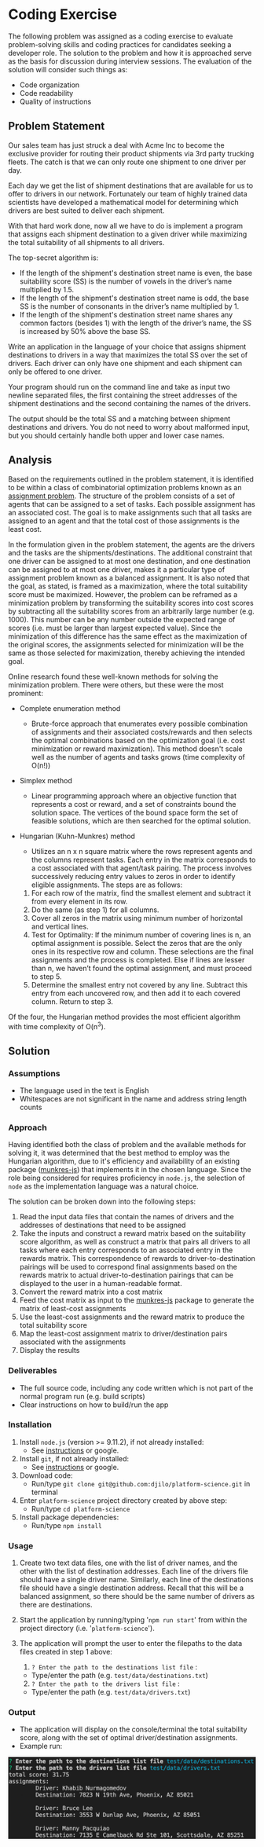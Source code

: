 # Coding Exercise

The following problem was assigned as a coding exercise to evaluate problem-solving skills and coding practices for candidates seeking a developer role. The solution to the problem and how it is approached serve as the basis for discussion during interview sessions. The evaluation of the solution will consider such things as:

- Code organization
- Code readability
- Quality of instructions

## Problem Statement

Our sales team has just struck a deal with Acme Inc to become the exclusive provider for routing their product shipments via 3rd party trucking fleets. The catch is that we can only route one shipment to one driver per day.

Each day we get the list of shipment destinations that are available for us to offer to drivers in our network. Fortunately our team of highly trained data scientists have developed a mathematical model for determining which drivers are best suited to deliver each shipment.

With that hard work done, now all we have to do is implement a program that assigns each shipment destination to a given driver while maximizing the total suitability of all shipments to all drivers.

The top-secret algorithm is:

- If the length of the shipment's destination street name is even, the base suitability score (SS) is the number of vowels in the driver’s name multiplied by 1.5.
- If the length of the shipment's destination street name is odd, the base SS is the number of consonants in the driver’s name multiplied by 1.
- If the length of the shipment's destination street name shares any common factors (besides 1) with the length of the driver’s name, the SS is increased by 50% above the base SS.

Write an application in the language of your choice that assigns shipment destinations to drivers in a way that maximizes the total SS over the set of drivers. Each driver can only have one shipment and each shipment can only be offered to one driver. 

Your program should run on the command line and take as input two newline separated files, the first containing the street addresses of the shipment destinations and the second containing the names of the drivers.

The output should be the total SS and a matching between shipment destinations and drivers. You do not need to worry about malformed input, but you should certainly handle both upper and lower case names.

## Analysis

Based on the requirements outlined in the problem statement, it is identified to be within a class of combinatorial optimization problems known as an [assignment problem](https://en.wikipedia.org/wiki/Assignment_problem). The structure of the problem consists of a set of agents that can be assigned to a set of tasks. Each possible assignment has an associated cost. The goal is to make assignments such that all tasks are assigned to an agent and that the total cost of those assignments is the least cost. 

In the formulation given in the problem statement, the agents are the drivers and the tasks are the shipments/destinations. The additional constraint that one driver can be assigned to at most one destination, and one destination can be assigned to at most one driver, makes it a particular type of assignment problem known as a balanced assignment. It is also noted that the goal, as stated, is framed as a maximization, where the total suitability score must be maximized. However, the problem can be reframed as a minimization problem by transforming the suitability scores into cost scores by subtracting all the suitability scores from an arbitrarily large number (e.g. 1000). This number can be any number outside the expected range of scores (i.e. must be larger than largest expected value). Since the minimization of this difference has the same effect as the maximization of the original scores, the assignments selected for minimization will be the same as those selected for maximization, thereby achieving the intended goal.

Online research found these well-known methods for solving the minimization problem. There were others, but these were the most prominent:

- Complete enumeration method
  - Brute-force approach that enumerates every possible combination of assignments and their associated costs/rewards and then selects the optimal combinations based on the optimization goal (i.e. cost minimization or reward maximization). This method doesn't scale well as the number of agents and tasks grows (time complexity of O(n!))
- Simplex method
  - Linear programming approach where an objective function that represents a cost or reward, and a set of constraints bound the solution space. The vertices of the bound space form the set of feasible solutions, which are then searched for the optimal solution.
- Hungarian (Kuhn-Munkres) method
  - Utilizes an n x n square matrix where the rows represent agents and the columns represent tasks. Each entry in the matrix corresponds to a cost associated with that agent/task pairing. The process involves successively reducing entry values to zeros in order to identify eligible assignments. The steps are as follows:
  
  1. For each row of the matrix, find the smallest element and subtract it from every element in its row.
  2. Do the same (as step 1) for all columns.
  3. Cover all zeros in the matrix using minimum number of horizontal and vertical lines.
  4. Test for Optimality: If the minimum number of covering lines is n, an optimal assignment is possible. Select the zeros that are the only ones in its respective row and column. These selections are the final assignments and the process is completed. Else if lines are lesser than n, we haven’t found the optimal assignment, and must proceed to step 5.
  5. Determine the smallest entry not covered by any line. Subtract this entry from each uncovered row, and then add it to each covered column. Return to step 3.

Of the four, the Hungarian method provides the most efficient algorithm with time complexity of O(n<sup>3</sup>). 

## Solution

### Assumptions

- The language used in the text is English
- Whitespaces are not significant in the name and address string length counts

### Approach

Having identified both the class of problem and the available methods for solving it, it was determined that the best method to employ was the Hungarian algorithm, due to it's efficiency and availability of an existing package ([munkres-js](https://github.com/addaleax/munkres-js)) that implements it in the chosen language. Since the role being considered for requires proficiency in `node.js`, the selection of `node` as the implementation language was a natural choice.

The solution can be broken down into the following steps:

1. Read the input data files that contain the names of drivers and the addresses of destinations that need to be assigned
2. Take the inputs and construct a reward matrix based on the suitability score algorithm, as well as construct a matrix that pairs all drivers to all tasks where each entry corresponds to an associated entry in the rewards matrix. This correspondence of rewards to driver-to-destination pairings will be used to correspond final assignments based on the rewards matrix to actual driver-to-destination pairings that can be displayed to the user in a human-readable format.
3. Convert the reward matrix into a cost matrix
4. Feed the cost matrix as input to the [munkres-js](https://github.com/addaleax/munkres-js) package to generate the matrix of least-cost assignments
5. Use the least-cost assignments and the reward matrix to produce the total suitability score
6. Map the least-cost assignment matrix to driver/destination pairs associated with the assignments
7. Display the results

### Deliverables

- The full source code, including any code written which is not part of the normal program run (e.g. build scripts)
- Clear instructions on how to build/run the app

### Installation

1. Install `node.js` (version >= 9.11.2), if not already installed:
   - See [instructions](https://nodejs.org/en/download/package-manager/) or google.
2. Install `git`, if not already installed:
   - See [instructions](https://git-scm.com/book/en/v2/Getting-Started-Installing-Git) or google.
3. Download code:
   - Run/type `git clone git@github.com:djilo/platform-science.git` in terminal 
4. Enter `platform-science` project directory created by above step:
   - Run/type `cd platform-science`
5. Install package dependencies:
   - Run/type `npm install`

### Usage

1. Create two text data files, one with the list of driver names, and the other with the list of destination addresses. Each line of the drivers file should have a single driver name. Similarly, each line of the destinations file should have a single destination address. Recall that this will be a balanced assignment, so there should be the same number of drivers as there are destinations.

2. Start the application by running/typing '`npm run start`' from within the project directory (i.e. '`platform-science`').

3. The application will prompt the user to enter the filepaths to the data files created in step 1 above:

   1.  `? Enter the path to the destinations list file` :
      - Type/enter the path (e.g. `test/data/destinations.txt`)

   2.  `? Enter the path to the drivers list file` :
      - Type/enter the path (e.g. `test/data/drivers.txt`)

### Output

- The application will display on the console/terminal the total suitability score, along with the set of optimal driver/destination assignments.
- Example run:

![Example output](img/ExampleOutput.png?raw=true)

